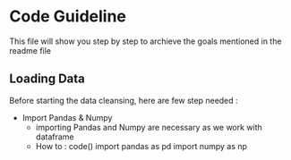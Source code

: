# Code Guideline

This file will show you step by step to archieve the goals mentioned in the readme file

## Loading Data
Before starting the data cleansing, here are few step needed :

* Import Pandas & Numpy 
  * importing Pandas and Numpy are necessary as we work with dataframe
  * How to :
    code() import pandas as pd
import numpy as np
 

